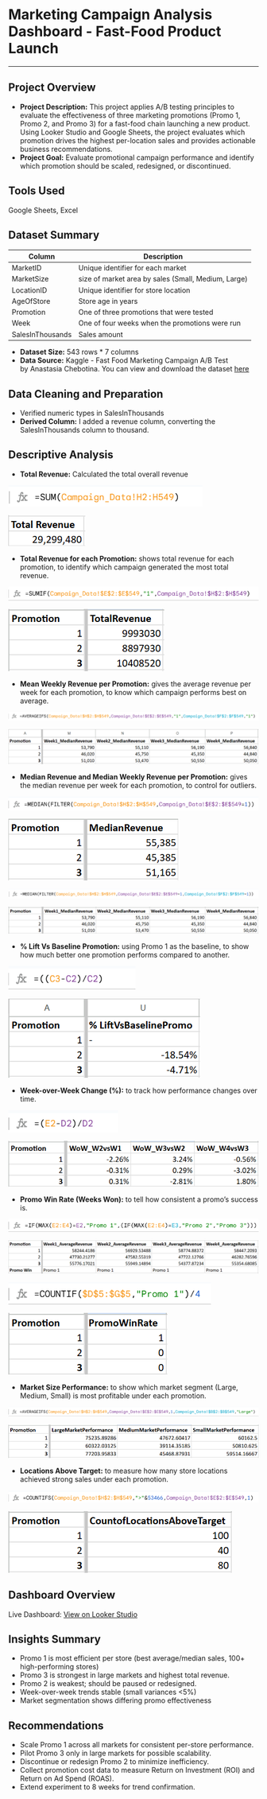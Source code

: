 # Marketing Campaign Analysis Dashboard - Fast-Food Product Launch
---
## Project Overview
- **Project Description:** This project applies A/B testing principles to evaluate the effectiveness of three marketing promotions (Promo 1, Promo 2, and Promo 3) for a fast-food chain launching a new product. Using Looker Studio and Google Sheets, the project evaluates which promotion drives the highest per-location sales and provides actionable business recommendations.
- **Project Goal:** Evaluate promotional campaign performance and identify which promotion should be scaled, redesigned, or discontinued.

## Tools Used
Google Sheets, Excel

## Dataset Summary
|Column	          | Description                                        |
|-----------------|----------------------------------------------------|
|MarketID	        | Unique identifier for each market                  |
|MarketSize	      | size of market area by sales (Small, Medium, Large)|
|LocationID	      | Unique identifier for store location               |
|AgeOfStore	      | Store age in years                                 |
|Promotion	      | One of three promotions that were tested           |
|Week             |	One of four weeks when the promotions were run     |
|SalesInThousands | Sales amount                                       |

- **Dataset Size:** 543 rows * 7 columns
- **Data Source:**  Kaggle - Fast Food Marketing Campaign A/B Test by Anastasia Chebotina.
  You can view and download the dataset [here](https://github.com/Winner-Dimiri/Marketing-Campaign-Analysis-Dashboard-A-B-Testing-Looker-Studio-Google-Sheets/blob/main/Marketing%20Campaign%20Data%20-%20Campaign_Data.csv)


## Data Cleaning and Preparation
- Verified numeric types in SalesInThousands
- **Derived Column:** I added a revenue column, converting the SalesInThousands column to thousand.

## Descriptive Analysis
- **Total Revenue:** Calculated the total overall revenue

![](https://github.com/Winner-Dimiri/Marketing-Campaign-Analysis-Dashboard-A-B-Testing-Looker-Studio-Google-Sheets/blob/main/Total%20Total%20Revenue%20Function.png)

![](https://github.com/Winner-Dimiri/Marketing-Campaign-Analysis-Dashboard-A-B-Testing-Looker-Studio-Google-Sheets/blob/main/Total%20Total%20Revenue%20Output.png)

- **Total Revenue for each Promotion:** shows total revenue for each promotion, to identify which campaign generated the most total revenue.

![](https://github.com/Winner-Dimiri/Marketing-Campaign-Analysis-Dashboard-A-B-Testing-Looker-Studio-Google-Sheets/blob/main/Total%20Revenue%20Function.png)

![](https://github.com/Winner-Dimiri/Marketing-Campaign-Analysis-Dashboard-A-B-Testing-Looker-Studio-Google-Sheets/blob/main/Total%20Revenue%20Output.png)


- **Mean Weekly Revenue per Promotion:** gives the average revenue per week for each promotion, to know which campaign performs best on average.

![](https://github.com/Winner-Dimiri/Marketing-Campaign-Analysis-Dashboard-A-B-Testing-Looker-Studio-Google-Sheets/blob/main/Average%20Revenue%20Weekly%20Function.png)

![](https://github.com/Winner-Dimiri/Marketing-Campaign-Analysis-Dashboard-A-B-Testing-Looker-Studio-Google-Sheets/blob/main/Average%20Revenue%20Weekly%20Output.png)

- **Median Revenue and Median Weekly Revenue per Promotion:** gives the median revenue per week for each promotion, to control for outliers.

![](https://github.com/Winner-Dimiri/Marketing-Campaign-Analysis-Dashboard-A-B-Testing-Looker-Studio-Google-Sheets/blob/main/Median%20Revenue%20Function.png)

![](https://github.com/Winner-Dimiri/Marketing-Campaign-Analysis-Dashboard-A-B-Testing-Looker-Studio-Google-Sheets/blob/main/Median%20Revenue%20Output.png)

![](https://github.com/Winner-Dimiri/Marketing-Campaign-Analysis-Dashboard-A-B-Testing-Looker-Studio-Google-Sheets/blob/main/Median%20Weekly%20Revenue%20Function.png)

![](https://github.com/Winner-Dimiri/Marketing-Campaign-Analysis-Dashboard-A-B-Testing-Looker-Studio-Google-Sheets/blob/main/Median%20Revenue%20Weekly%20Output.png)

- **% Lift Vs Baseline Promotion:** using Promo 1 as the baseline, to show how much better one promotion performs compared to another.

![](https://github.com/Winner-Dimiri/Marketing-Campaign-Analysis-Dashboard-A-B-Testing-Looker-Studio-Google-Sheets/blob/main/Lift%20Vs%20Baseline%20Promo%20Function.png)

![](https://github.com/Winner-Dimiri/Marketing-Campaign-Analysis-Dashboard-A-B-Testing-Looker-Studio-Google-Sheets/blob/main/Lift%20Vs%20Baseline%20Promo%20Output.png)

- **Week-over-Week Change (%):** to track how performance changes over time.

![](https://github.com/Winner-Dimiri/Marketing-Campaign-Analysis-Dashboard-A-B-Testing-Looker-Studio-Google-Sheets/blob/main/Week%20Over%20Week%20Function.png)

![](https://github.com/Winner-Dimiri/Marketing-Campaign-Analysis-Dashboard-A-B-Testing-Looker-Studio-Google-Sheets/blob/main/Week%20Over%20Week%20Output.png)

- **Promo Win Rate (Weeks Won):** to tell how consistent a promo’s success is.

![](https://github.com/Winner-Dimiri/Marketing-Campaign-Analysis-Dashboard-A-B-Testing-Looker-Studio-Google-Sheets/blob/main/Promo%20Win%20Rate%20Function%201.png)

![](https://github.com/Winner-Dimiri/Marketing-Campaign-Analysis-Dashboard-A-B-Testing-Looker-Studio-Google-Sheets/blob/main/Promo%20Win%20Output%201.png)

![](https://github.com/Winner-Dimiri/Marketing-Campaign-Analysis-Dashboard-A-B-Testing-Looker-Studio-Google-Sheets/blob/main/Promo%20Win%20Rate%20Function%202.png)

![](https://github.com/Winner-Dimiri/Marketing-Campaign-Analysis-Dashboard-A-B-Testing-Looker-Studio-Google-Sheets/blob/main/Promo%20Win%20Rate%20Output.png)

- **Market Size Performance:** to show which market segment (Large, Medium, Small) is most profitable under each promotion.

![](https://github.com/Winner-Dimiri/Marketing-Campaign-Analysis-Dashboard-A-B-Testing-Looker-Studio-Google-Sheets/blob/main/Market%20Size%20Performance%20Function.png)

![](https://github.com/Winner-Dimiri/Marketing-Campaign-Analysis-Dashboard-A-B-Testing-Looker-Studio-Google-Sheets/blob/main/Market%20Size%20Performance%20Output.png)

- **Locations Above Target:** to measure how many store locations achieved strong sales under each promotion.

![](https://github.com/Winner-Dimiri/Marketing-Campaign-Analysis-Dashboard-A-B-Testing-Looker-Studio-Google-Sheets/blob/main/Locations%20Above%20Target%20Function.png)

![](https://github.com/Winner-Dimiri/Marketing-Campaign-Analysis-Dashboard-A-B-Testing-Looker-Studio-Google-Sheets/blob/main/Locations%20Above%20Target%20Output.png)

## Dashboard Overview

Live Dashboard: [View on Looker Studio](https://lookerstudio.google.com/reporting/1a947eb6-5ad5-410f-b8a4-0849ecc3bd95/page/uT5bF/edit)

## Insights Summary 
- Promo 1 is most efficient per store (best average/median sales, 100+ high-performing stores)
- Promo 3 is strongest in large markets and highest total revenue.
- Promo 2 is weakest; should be paused or redesigned.
- Week-over-week trends stable (small variances <5%)
- Market segmentation shows differing promo effectiveness

## Recommendations
- Scale Promo 1 across all markets for consistent per-store performance.
- Pilot Promo 3 only in large markets for possible scalability.
- Discontinue or redesign Promo 2 to minimize inefficiency.
- Collect promotion cost data to measure Return on Investment (ROI) and Return on Ad Spend (ROAS).
- Extend experiment to 8 weeks for trend confirmation.

